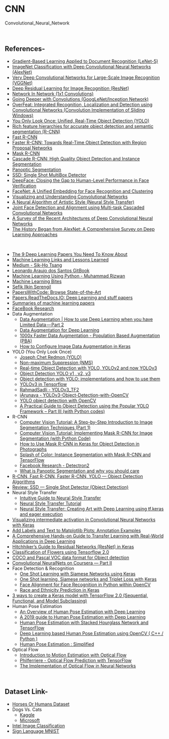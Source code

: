 # CNN
Convolutional_Neural_Network

<br/>

## References-
* [Gradient-Based Learning Applied to Document Recognition (LeNet-5)](http://yann.lecun.com/exdb/publis/pdf/lecun-01a.pdf)
* [ImageNet Classification with Deep Convolutional Neural Networks (AlexNet)](https://papers.nips.cc/paper/4824-imagenet-classification-with-deep-convolutional-neural-networks.pdf)
* [Very Deep Convolutional Networks for Large-Scale Image Recognition (VGGNet)](https://arxiv.org/pdf/1409.1556v6.pdf)
* [Deep Residual Learning for Image Recognition (ResNet)](https://arxiv.org/pdf/1512.03385.pdf)
* [Network In Network (1x1 Convolutions)](https://arxiv.org/pdf/1312.4400.pdf)
* [Going Deeper with Convolutions (GoogLeNet/Inception Network)](https://arxiv.org/pdf/1409.4842v1.pdf)
* [OverFeat: Integrated Recognition, Localization and Detection using Convolutional Networks (Convolution Implementation of Sliding Windows)](https://arxiv.org/pdf/1312.6229.pdf)
* [You Only Look Once: Unified, Real-Time Object Detection (YOLO)](https://pjreddie.com/media/files/papers/yolo.pdf)
* [Rich feature hierarchies for accurate object detection and semantic segmentation (R-CNN)](https://arxiv.org/pdf/1311.2524.pdf)
* [Fast R-CNN](https://arxiv.org/pdf/1504.08083.pdf)
* [Faster R-CNN: Towards Real-Time Object Detection with Region Proposal Networks](https://arxiv.org/pdf/1506.01497.pdf)
* [Mask R-CNN](https://arxiv.org/pdf/1703.06870.pdf)
* [Cascade R-CNN: High Quality Object Detection and Instance Segmentation](https://arxiv.org/pdf/1906.09756.pdf)
* [Panoptic Segmentation](https://arxiv.org/pdf/1801.00868.pdf)
* [SSD: Single Shot MultiBox Detector](https://arxiv.org/pdf/1512.02325.pdf)
* [DeepFace: Closing the Gap to Human-Level Performance in Face Verification](https://www.cs.toronto.edu/~ranzato/publications/taigman_cvpr14.pdf)
* [FaceNet: A Unified Embedding for Face Recognition and Clustering](https://arxiv.org/pdf/1503.03832.pdf)
* [Visualizing and Understanding Convolutional Networks](https://arxiv.org/pdf/1311.2901.pdf)
* [A Neural Algorithm of Artistic Style (Neural Style Transfer)](https://arxiv.org/pdf/1508.06576.pdf)
* [Joint Face Detection and Alignment using Multi-task Cascaded Convolutional Networks](https://arxiv.org/ftp/arxiv/papers/1604/1604.02878.pdf)
* [A Survey of the Recent Architectures of Deep Convolutional Neural Networks](https://arxiv.org/ftp/arxiv/papers/1901/1901.06032.pdf)
* [The History Began from AlexNet: A Comprehensive Survey on Deep Learning Approaches](https://arxiv.org/ftp/arxiv/papers/1803/1803.01164.pdf)

<br/>

* [The 9 Deep Learning Papers You Need To Know About](https://adeshpande3.github.io/The-9-Deep-Learning-Papers-You-Need-To-Know-About.html)
* [Machine Learning Links and Lessons Learned](https://github.com/adeshpande3/Machine-Learning-Links-And-Lessons-Learned)
* [Medium - Sik-Ho Tsang](https://towardsdatascience.com/@sh.tsang)
* [Leonardo Araujo dos Santos GitBook](https://leonardoaraujosantos.gitbooks.io/artificial-inteligence/content/)
* [Machine Learning Using Python - Muhammad Rizwan](https://engmrk.com/)
* [Machine Learning Bites](https://medium.com/machine-learning-bites)
* [Sefik Ilkin Serengil](https://sefiks.com/)
* [PapersWithCode: Browse State-of-the-Art](https://paperswithcode.com/sota)
* [Papers.ReadTheDocs.IO: Deep Learning and stuff papers](https://papers.readthedocs.io/en/latest/)
* [Summaries of machine learning papers](https://github.com/aleju/papers)
* [FaceBook Research](https://research.fb.com/publications/)
* Data Augmentation
  + [Data Augmentation | How to use Deep Learning when you have Limited Data — Part 2](https://nanonets.com/blog/data-augmentation-how-to-use-deep-learning-when-you-have-limited-data-part-2/)
  + [Data Augmentation for Deep Learning](https://towardsdatascience.com/data-augmentation-for-deep-learning-4fe21d1a4eb9)
  + [1000x Faster Data Augmentation - Population Based Augmentation (PBA)](https://bair.berkeley.edu/blog/2019/06/07/data_aug/)
  + [How to Configure Image Data Augmentation in Keras](https://machinelearningmastery.com/how-to-configure-image-data-augmentation-when-training-deep-learning-neural-networks/)
* YOLO (You Only Look Once)
  + [Joseph Chet Redmon (YOLO)](https://pjreddie.com/)
  + [Non-maximum Suppression (NMS)](https://towardsdatascience.com/non-maximum-suppression-nms-93ce178e177c)
  + [Real-time Object Detection with YOLO, YOLOv2 and now YOLOv3](https://medium.com/@jonathan_hui/real-time-object-detection-with-yolo-yolov2-28b1b93e2088)
  + [Object Detection YOLO v1 , v2, v3](https://medium.com/@venkatakrishna.jonnalagadda/object-detection-yolo-v1-v2-v3-c3d5eca2312a)
  + [Object detection with YOLO: implementations and how to use them](https://medium.com/@enriqueav/object-detection-with-yolo-implementations-and-how-to-use-them-5da928356035)
  + [YOLOv3 in Tensorflow](https://medium.com/@shahkaran76/yolo-object-detection-algorithm-in-tensorflow-e080a58fa79b)
  + [RahmadSadli - YOLOv3_TF2](https://github.com/RahmadSadli/Deep-Learning/tree/master/YOLOv3_TF2)
  + [iArunava - YOLOv3-Object-Detection-with-OpenCV](https://github.com/iArunava/YOLOv3-Object-Detection-with-OpenCV)
  + [YOLO object detection with OpenCV](https://www.pyimagesearch.com/2018/11/12/yolo-object-detection-with-opencv/)
  + [A Practical Guide to Object Detection using the Popular YOLO Framework – Part III (with Python codes)](https://www.analyticsvidhya.com/blog/2018/12/practical-guide-object-detection-yolo-framewor-python/)
* R-CNN
  + [Computer Vision Tutorial: A Step-by-Step Introduction to Image Segmentation Techniques (Part 1)](https://www.analyticsvidhya.com/blog/2019/04/introduction-image-segmentation-techniques-python/)
  + [Computer Vision Tutorial: Implementing Mask R-CNN for Image Segmentation (with Python Code)](https://www.analyticsvidhya.com/blog/2019/07/computer-vision-implementing-mask-r-cnn-image-segmentation/)
  + [How to Use Mask R-CNN in Keras for Object Detection in Photographs](https://machinelearningmastery.com/how-to-perform-object-detection-in-photographs-with-mask-r-cnn-in-keras/)
  + [Splash of Color: Instance Segmentation with Mask R-CNN and TensorFlow](https://engineering.matterport.com/splash-of-color-instance-segmentation-with-mask-r-cnn-and-tensorflow-7c761e238b46)
  + [Facebook Research - Detectron2](https://github.com/facebookresearch/detectron2)
  + [What is Panoptic Segmentation and why you should care](https://medium.com/@danielmechea/what-is-panoptic-segmentation-and-why-you-should-care-7f6c953d2a6a)
* [R-CNN, Fast R-CNN, Faster R-CNN, YOLO — Object Detection Algorithms](https://towardsdatascience.com/r-cnn-fast-r-cnn-faster-r-cnn-yolo-object-detection-algorithms-36d53571365e)
* [Review: SSD — Single Shot Detector (Object Detection)](https://towardsdatascience.com/review-ssd-single-shot-detector-object-detection-851a94607d11)
* Neural Style Transfer
  + [Intuitive Guide to Neural Style Transfer](https://towardsdatascience.com/light-on-math-machine-learning-intuitive-guide-to-neural-style-transfer-ef88e46697ee)
  + [Neural Style Transfer Tutorial](https://towardsdatascience.com/neural-style-transfer-tutorial-part-1-f5cd3315fa7f)
  + [Neural Style Transfer: Creating Art with Deep Learning using tf.keras and eager execution](https://medium.com/tensorflow/neural-style-transfer-creating-art-with-deep-learning-using-tf-keras-and-eager-execution-7d541ac31398)
* [Visualizing intermediate activation in Convolutional Neural Networks with Keras](https://towardsdatascience.com/visualizing-intermediate-activation-in-convolutional-neural-networks-with-keras-260b36d60d0)
* [Add Labels and Text to Matplotlib Plots: Annotation Examples](http://queirozf.com/entries/add-labels-and-text-to-matplotlib-plots-annotation-examples)
* [A Comprehensive Hands-on Guide to Transfer Learning with Real-World Applications in Deep Learning](https://towardsdatascience.com/a-comprehensive-hands-on-guide-to-transfer-learning-with-real-world-applications-in-deep-learning-212bf3b2f27a)
* [Hitchhiker’s Guide to Residual Networks (ResNet) in Keras](https://towardsdatascience.com/hitchhikers-guide-to-residual-networks-resnet-in-keras-385ec01ec8ff)
* [Classification of Flowers using Tensorflow 2.0](https://www.back-prop.com/deep_learning/inceptionv3/tf_flowers/feature_extraction/fine_tuning/google_colab/2019/05/17/InceptionV3_TFFLOWERS/)
* [COCO and Pascal VOC data format for Object detection](https://towardsdatascience.com/coco-data-format-for-object-detection-a4c5eaf518c5)
* [Convolutional NeuralNets on Coursera — Part II](https://medium.com/@falconives/100-day-challenge-ii-week-4-15-4b27d2bdc541)
* Face Detection & Recognition
  + [One Shot Learning with Siamese Networks using Keras](https://towardsdatascience.com/one-shot-learning-with-siamese-networks-using-keras-17f34e75bb3d)
  + [One Shot learning, Siamese networks and Triplet Loss with Keras](https://medium.com/@crimy/one-shot-learning-siamese-networks-and-triplet-loss-with-keras-2885ed022352)
  + [Face Alignment for Face Recognition in Python within OpenCV](https://sefiks.com/2020/02/23/face-alignment-for-face-recognition-in-python-within-opencv/)
  + [Race and Ethnicity Prediction in Keras](https://sefiks.com/2019/11/11/race-and-ethnicity-prediction-in-keras/)
* [3 ways to create a Keras model with TensorFlow 2.0 (Sequential, Functional, and Model Subclassing)](https://www.pyimagesearch.com/2019/10/28/3-ways-to-create-a-keras-model-with-tensorflow-2-0-sequential-functional-and-model-subclassing/)
* Human Pose Estimation
  + [An Overview of Human Pose Estimation with Deep Learning](https://medium.com/beyondminds/an-overview-of-human-pose-estimation-with-deep-learning-d49eb656739b)
  + [A 2019 guide to Human Pose Estimation with Deep Learning](https://nanonets.com/blog/human-pose-estimation-2d-guide/)
  + [Human Pose Estimation with Stacked Hourglass Network and TensorFlow](https://towardsdatascience.com/human-pose-estimation-with-stacked-hourglass-network-and-tensorflow-c4e9f84fd3ce)
  + [Deep Learning based Human Pose Estimation using OpenCV ( C++ / Python )](https://www.learnopencv.com/deep-learning-based-human-pose-estimation-using-opencv-cpp-python/)
  + [Human Pose Estimation : Simplified](https://towardsdatascience.com/human-pose-estimation-simplified-6cfd88542ab3)
* Optical Flow
  + [Introduction to Motion Estimation with Optical Flow](https://nanonets.com/blog/optical-flow/)
  + [Philferriere - Optical Flow Prediction with TensorFlow](https://github.com/philferriere/tfoptflow)
  + [The Implementation of Optical Flow in Neural Networks](https://dash.harvard.edu/bitstream/handle/1/39011510/FLETT-SENIORTHESIS-2018.pdf?sequence=5)

<br/>

## Dataset Link-
* [Horses Or Humans Dataset](http://www.laurencemoroney.com/horses-or-humans-dataset/)
* Dogs Vs. Cats
  + [Kaggle](https://www.kaggle.com/c/dogs-vs-cats)
  + [Microsoft](https://www.microsoft.com/en-us/download/details.aspx?id=54765)
* [Intel Image Classification](https://www.kaggle.com/puneet6060/intel-image-classification#10004.jpg)
* [Sign Language MNIST](https://www.kaggle.com/datamunge/sign-language-mnist)
